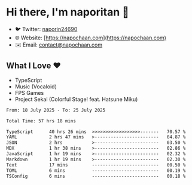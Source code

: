 # Hi there, I'm naporitan 👋

- 🐦 Twitter: [naporin24690](https://twitter.com/naporin24690)
- 🌐 Website: [https://napochaan.com](https://napochaan.com)
- ✉️ Email: [contact@napochaan.com](mailto:contact@napochaan.com)

## What I Love ❤️
- TypeScript
- Music (Vocaloid)
- FPS Games
- Project Sekai (Colorful Stage! feat. Hatsune Miku)

<!--START_SECTION:waka-->

```txt
From: 18 July 2025 - To: 25 July 2025

Total Time: 57 hrs 18 mins

TypeScript      40 hrs 26 mins  >>>>>>>>>>>>>>>>>>-------   70.57 %
YAML            2 hrs 47 mins   >------------------------   04.87 %
JSON            2 hrs           >------------------------   03.50 %
MDX             1 hr 38 mins    >------------------------   02.86 %
JavaScript      1 hr 19 mins    >------------------------   02.32 %
Markdown        1 hr 19 mins    >------------------------   02.30 %
Text            17 mins         -------------------------   00.50 %
TOML            6 mins          -------------------------   00.19 %
TSConfig        6 mins          -------------------------   00.18 %
```

<!--END_SECTION:waka-->

